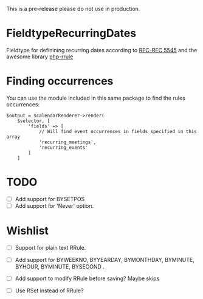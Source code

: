 This is a pre-release please do not use in production.

# FieldtypeRecurringDates

Fieldtype for definining recurring dates according to [RFC-RFC 5545](https://www.rfc-editor.org/rfc/rfc5545#section-3.3.10) and the awesome library
[php-rrule](https://github.com/rlanvin/php-rrule)

# Finding occurrences

You can use the module included in this same package to find the rules occurrences:

```
$output = $calendarRenderer->render(
    $selector, [
        'fields' => [
            // Will find event occurrences in fields specified in this array 
            'recurring_meetings',
            'recurring_events'
        ]
    ]
```

# TODO

- [ ] Add support for BYSETPOS
- [ ] Add support for 'Never' option.

# Wishlist

- [ ] Support for plain text RRule. 
- [ ] Add support for BYWEEKNO, BYYEARDAY, BYMONTHDAY, BYMINUTE, BYHOUR, BYMINUTE, BYSECOND .
- [ ] Add support to modify RRule before saving? Maybe skips
- [ ] Use RSet instead of RRule?

